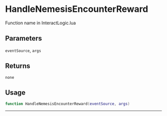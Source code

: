 # HandleNemesisEncounterReward
Function name in InteractLogic.lua
## Parameters
`eventSource`, `args`
## Returns
`none`
## Usage
```lua
function HandleNemesisEncounterReward(eventSource, args)
```
---
